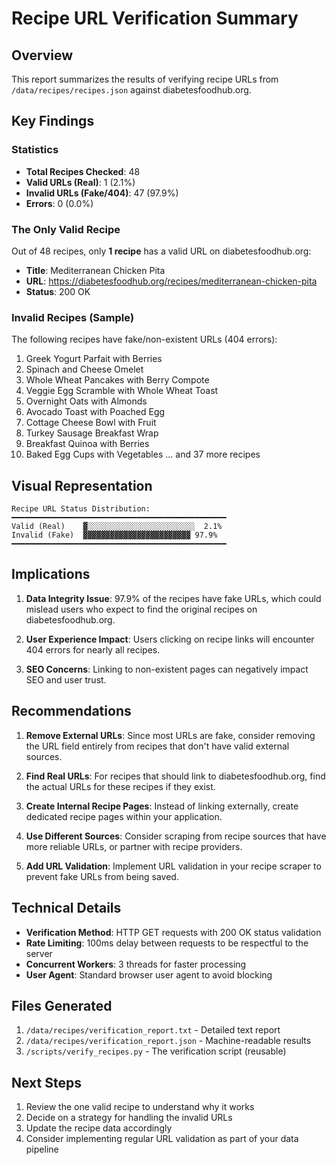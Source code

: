 # Recipe URL Verification Summary

## Overview

This report summarizes the results of verifying recipe URLs from `/data/recipes/recipes.json` against diabetesfoodhub.org.

## Key Findings

### Statistics

- **Total Recipes Checked**: 48
- **Valid URLs (Real)**: 1 (2.1%)
- **Invalid URLs (Fake/404)**: 47 (97.9%)
- **Errors**: 0 (0.0%)

### The Only Valid Recipe

Out of 48 recipes, only **1 recipe** has a valid URL on diabetesfoodhub.org:

- **Title**: Mediterranean Chicken Pita
- **URL**: https://diabetesfoodhub.org/recipes/mediterranean-chicken-pita
- **Status**: 200 OK

### Invalid Recipes (Sample)

The following recipes have fake/non-existent URLs (404 errors):

1. Greek Yogurt Parfait with Berries
2. Spinach and Cheese Omelet
3. Whole Wheat Pancakes with Berry Compote
4. Veggie Egg Scramble with Whole Wheat Toast
5. Overnight Oats with Almonds
6. Avocado Toast with Poached Egg
7. Cottage Cheese Bowl with Fruit
8. Turkey Sausage Breakfast Wrap
9. Breakfast Quinoa with Berries
10. Baked Egg Cups with Vegetables
    ... and 37 more recipes

## Visual Representation

```
Recipe URL Status Distribution:
━━━━━━━━━━━━━━━━━━━━━━━━━━━━━━━━━━━━━━━━━━━━━━━━
Valid (Real)    ▓░░░░░░░░░░░░░░░░░░░░░░░░  2.1%
Invalid (Fake)  ▓▓▓▓▓▓▓▓▓▓▓▓▓▓▓▓▓▓▓▓▓▓▓▓ 97.9%
━━━━━━━━━━━━━━━━━━━━━━━━━━━━━━━━━━━━━━━━━━━━━━━━
```

## Implications

1. **Data Integrity Issue**: 97.9% of the recipes have fake URLs, which could mislead users who expect to find the original recipes on diabetesfoodhub.org.

2. **User Experience Impact**: Users clicking on recipe links will encounter 404 errors for nearly all recipes.

3. **SEO Concerns**: Linking to non-existent pages can negatively impact SEO and user trust.

## Recommendations

1. **Remove External URLs**: Since most URLs are fake, consider removing the URL field entirely from recipes that don't have valid external sources.

2. **Find Real URLs**: For recipes that should link to diabetesfoodhub.org, find the actual URLs for these recipes if they exist.

3. **Create Internal Recipe Pages**: Instead of linking externally, create dedicated recipe pages within your application.

4. **Use Different Sources**: Consider scraping from recipe sources that have more reliable URLs, or partner with recipe providers.

5. **Add URL Validation**: Implement URL validation in your recipe scraper to prevent fake URLs from being saved.

## Technical Details

- **Verification Method**: HTTP GET requests with 200 OK status validation
- **Rate Limiting**: 100ms delay between requests to be respectful to the server
- **Concurrent Workers**: 3 threads for faster processing
- **User Agent**: Standard browser user agent to avoid blocking

## Files Generated

1. `/data/recipes/verification_report.txt` - Detailed text report
2. `/data/recipes/verification_report.json` - Machine-readable results
3. `/scripts/verify_recipes.py` - The verification script (reusable)

## Next Steps

1. Review the one valid recipe to understand why it works
2. Decide on a strategy for handling the invalid URLs
3. Update the recipe data accordingly
4. Consider implementing regular URL validation as part of your data pipeline
